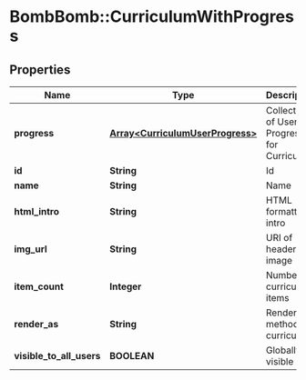 # BombBomb::CurriculumWithProgress

## Properties
Name | Type | Description | Notes
------------ | ------------- | ------------- | -------------
**progress** | [**Array&lt;CurriculumUserProgress&gt;**](CurriculumUserProgress.md) | Collection of User Progress for Curriculum | [optional] 
**id** | **String** | Id | [optional] 
**name** | **String** | Name | [optional] 
**html_intro** | **String** | HTML formatted intro | [optional] 
**img_url** | **String** | URI of header image | [optional] 
**item_count** | **Integer** | Number of curriculum items | [optional] 
**render_as** | **String** | Render method for curriculum | [optional] 
**visible_to_all_users** | **BOOLEAN** | Globally visible | [optional] 



